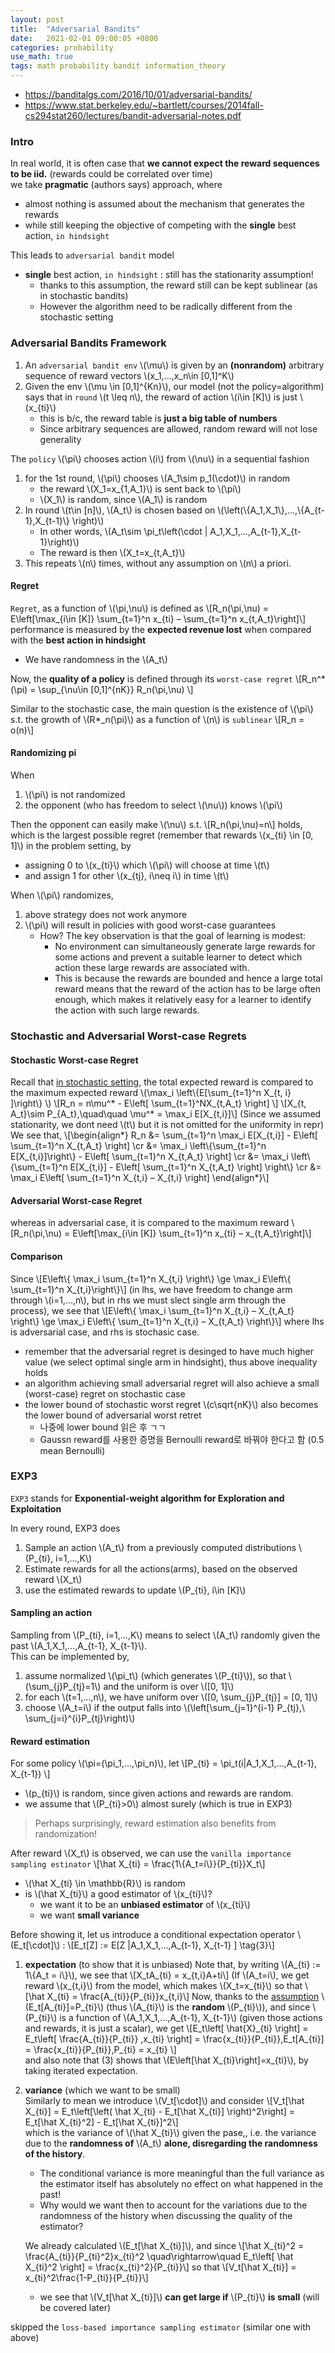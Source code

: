 ```yaml
---
layout: post
title:  "Adversarial Bandits"
date:   2021-02-01 09:00:05 +0800
categories: probability
use_math: true
tags: math probability bandit information_theory
---
```



- <a href="https://banditalgs.com/2016/10/01/adversarial-bandits/" target="_blank">https://banditalgs.com/2016/10/01/adversarial-bandits/</a>  
- <a href="https://www.stat.berkeley.edu/~bartlett/courses/2014fall-cs294stat260/lectures/bandit-adversarial-notes.pdf" target="_blank">https://www.stat.berkeley.edu/~bartlett/courses/2014fall-cs294stat260/lectures/bandit-adversarial-notes.pdf</a>

### Intro

In real world, it is often case that __we cannot expect the reward sequences to be iid.__ (rewards could be correlated over time)  
we take __pragmatic__ (authors says) approach, where 
  - almost nothing is assumed about the mechanism that generates the rewards
  - while still keeping the objective of competing with the __single__ best action, `in hindsight`

This leads to `adversarial bandit` model
- __single__ best action, `in hindsight` : still has the stationarity assumption!
  - thanks to this assumption, the reward still can be kept sublinear (as in stochastic bandits)
  - However the algorithm need to be radically different from the stochastic setting


### Adversarial Bandits Framework

1. An `adversarial bandit env` \\(\mu\\) is given by an __(nonrandom)__ arbitrary sequence of reward vectors \\(x_1,...,x\_n\in [0,1]^K\\)
2. Given the env \\(\mu \in [0,1]^{Kn}\\), our model (not the policy=algorithm) says that in `round` \\(t \leq n\\), the reward of action \\(i\in [K]\\) is just \\(x\_{ti}\\)
   - this is b/c, the reward table is __just a big table of numbers__
   - Since arbitrary sequences are allowed, random reward will not lose generality

The `policy` \\(\pi\\) chooses action \\(i\\) from \\(\nu\\) in a sequential fashion
1. for the 1st round, \\(\pi\\) chooses \\(A\_1\sim p\_1(\cdot)\\) in random
   - the reward \\(X\_1=x_{1,A\_1}\\) is sent back to \\(\pi\\)
   - \\(X\_1\\) is random, since \\(A\_1\\) is random
2. In round \\(t\in [n]\\), \\(A\_t\\) is chosen based on \\(\left(\\{A\_1,X\_1\\},...,\\{A\_{t-1},X\_{t-1}\\} \right)\\)
   - In other words, \\(A\_t\sim \pi\_t\left(\cdot \| A\_1,X\_1,...,A\_{t-1},X\_{t-1}\right)\\)
   - The reward is then \\(X\_t=x\_{t,A\_t}\\)
3. This repeats \\(n\\) times, without any assumption on \\(n\\) a priori.

#### Regret

`Regret`, as a function of \\(\pi,\nu\\) is defined as
\\[R_n(\pi,\nu) = E\left[\max_{i\in [K]} \sum_{t=1}^n x_{ti} – \sum_{t=1}^n x_{t,A_t}\right]\\]
performance is measured by the __expected revenue lost__ when compared with the __best action in hindsight__
- We have randomness in the \\(A\_t\\)

Now, the __quality of a policy__ is defined through its `worst-case regret`
\\[R_n^*(\pi) = \sup_{\nu\in [0,1]^{nK}} R_n(\pi,\nu) \\]

Similar to the stochastic case, the main question is the existence of \\(\pi\\) s.t. the growth of \\(R*\_n(\pi)\\) as a function of \\(n\\) is `sublinear`
\\[R\_n = o(n)\\]


#### Randomizing pi
When
1. \\(\pi\\) is not randomized
2. the opponent (who has freedom to select \\(\nu\\)) knows \\(\pi\\)

Then the opponent can easily make \\(\nu\\) s.t. 
\\[R_n(\pi,\nu)=n\\]
holds, which is the largest possible regret (remember that rewards \\(x\_{ti} \in [0, 1]\\) in the problem setting, by 
- assigning 0 to \\(x\_{ti}\\) which \\(\pi\\) will choose at time \\(t\\)
- and assign 1 for other \\(x\_{tj}, i\neq i\\) in time \\(t\\)

When \\(\pi\\) randomizes, 
1. above strategy does not work anymore
2. \\(\pi\\) will result in policies with good worst-case guarantees
   - How?  The key observation is that the goal of learning is modest:   
      - No environment can simultaneously generate large rewards for some actions and prevent a suitable learner to detect which action these large rewards are associated with.   
      - This is because the rewards are bounded and hence a large total reward means that the reward of the action has to be large often enough, which makes it relatively easy for a learner to identify the action with such large rewards.


### Stochastic and Adversarial Worst-case Regrets

#### Stochastic Worst-case Regret
Recall that <a href="{{site.url}}/probability/2020/12/31/k-armed-bandit.html#def" target="_blank">in stochastic setting,</a> the total expected reward is compared to the maximum expected reward \\(\max\_i \left\\{E[\sum\_{t=1}^n X\_{t, i} ]\right\\} \\) 
\\[R\_n = n\mu^* - E\left[ \sum\_{t=1}^NX\_{t,A\_t} \right] \\]
\\[X\_{t, A\_t}\sim P\_{A\_t},\quad\quad \mu^* = \max\_i E[X\_{t,i}]\\]
(Since we assumed stationarity, we dont need \\(t\\) but it is not omitted for the uniformity in repr)  
We see that,
\\[\begin{align\*} 
R\_n &= \sum\_{t=1}^n \max\_i E[X\_{t,i}] - E\left[ \sum\_{t=1}^n X\_{t,A\_t} \right] \cr
     &=  \max\_i \left\\{\sum\_{t=1}^n E[X\_{t,i}]\right\\} - E\left[ \sum\_{t=1}^n X\_{t,A\_t} \right] \cr
     &=  \max\_i \left\\{\sum\_{t=1}^n E[X\_{t,i}] - E\left[ \sum\_{t=1}^n X\_{t,A\_t} \right] \right\\} \cr
     &= \max_i E\left[ \sum_{t=1}^n X_{t,i} – X_{t,i} \right]
\end{align\*}\\]

#### Adversarial Worst-case Regret

whereas in adversarial case, it is compared to the maximum reward
\\[R_n(\pi,\nu) = E\left[\max_{i\in [K]} \sum_{t=1}^n x_{ti} – x_{t,A_t}\right]\\]


#### Comparison

Since \\[E\left\\{ \max_i \sum_{t=1}^n X_{t,i} \right\\} \ge \max_i E\left\\{ \sum_{t=1}^n X_{t,i}\right\\}\\] (in lhs, we have freedom to change arm through \\(i=1,...,n\\), but in rhs we must slect single arm through the process), we see that
\\[E\left\\{ \max_i \sum_{t=1}^n X_{t,i} – X_{t,A_t} \right\\} \ge \max_i E\left\\{ \sum_{t=1}^n X_{t,i} – X_{t,A_t} \right\\}\\]
where lhs is adversarial case, and rhs is stochasic case.
- remember that the adversarial regret is desinged to have much higher value (we select optimal single arm in hindsight), thus above inequality holds
- an algorithm achieving small adversarial regret will also achieve a small (worst-case) regret on stochastic case
- the lower bound of stochastic worst regret \\(c\sqrt{nK}\\) also becomes the lower bound of adversarial worst retret
   - 나중에 lower bound 읽은 후 ㄱㄱ
   - Gaussn reward를 사용한 증명을 Bernoulli reward로 바꿔야 한다고 함 (0.5 mean Bernoulli)

### EXP3
`EXP3` stands for __Exponential-weight algorithm for Exploration and Exploitation__

In every round, EXP3 does
1. Sample an action \\(A\_t\\) from a previously computed distributions \\(P\_{ti}, i=1,...,K\\)
2. Estimate rewards for all the actions(arms), based on the observed reward \\(X\_t\\)
3. use the estimated rewards to update \\(P\_{ti}\, i\in [K]\\)


<h4 id="sampling_action">Sampling an action </h4>

Sampling from \\(P\_{ti}, i=1,...,K\\) means to select \\(A\_t\\) randomly given the past \\(A\_1,X\_1,...,A\_{t-1}, X\_{t-1}\\).  
This can be implemented by,
1. assume normalized \\(\pi\_t\\) (which generates \\(P\_{ti}\\)), so that \\(\sum\_{j}P\_{tj}=1\\) and the uniform is over \\([0, 1]\\)
2. for each \\(t=1,...,n\\), we have uniform over \\([0, \sum\_{j}P\_{tj}] = [0, 1]\\)
3. choose \\(A\_t=i\\) if the output falls into \\(\left[\sum\_{j=1}^{i-1} P\_{tj},\\ \sum\_{j=i}^{i}P\_{tj}\right)\\)



#### Reward estimation

For some policy \\(\pi=(\pi\_1,...,\pi\_n)\\), let
\\[P\_{ti} = \pi\_t(i\|A\_1,X\_1,...,A\_{t-1}, X\_{t-1}) \\]
- \\(p\_{ti}\\) is random, since given actions and rewards are random.
- we assume that \\(P\_{ti}>0\\) almost surely (which is true in EXP3)

> Perhaps surprisingly, reward estimation also benefits from randomization!

After reward \\(X\_t\\) is observed, we can use the `vanilla importance sampling estinator`
\\[\hat X\_{ti} = \frac{1\\{A\_t=i\\}}{P\_{ti}}X\_t\\]
- \\(\hat X\_{ti} \in \mathbb{R}\\) is random
- is \\(\hat X\_{ti}\\) a good estimator of \\(x\_{ti}\\)?
  - we want it to be an  __unbiased estimator__ of \\(x\_{ti}\\)
  - we want __small variance__

Before showing it, let us introduce a conditional expectation operator \\(E\_t[\cdot]\\) : 
\\[E\_t[Z] := E[Z \|A\_1,X\_1,...,A\_{t-1}, X\_{t-1} ] \tag{3}\\]

1. __expectation__ (to show that it is unbiased)
   Note that, by writing \\(A\_{ti} := 1\\{A\_t = i\\}\\), we see that \\[X\_tA\_{ti} = x\_{t,i}A\+ti\\] (If \\(A\_t=i\\), we get reward \\(x\_{t,i}\\) from the model, which makes \\(X\_t=x\_{ti}\\) so that \\[\hat X\_{ti} =  \frac{A\_{ti}}{P\_{ti}}x\_{t,i}\\]
   Now, thanks to the <a href="#sampling_action" target="_blank">assumption</a> \\(E\_t[A\_{ti}]=P\_{ti}\\) (thus \\(A\_{ti}\\) is the __random__ \\(P\_{ti}\\)), and since \\(P\_{ti}\\) is a function of \\(A\_1,X\_1,...,A\_{t-1}, X\_{t-1}\\) (given those actions and rewards, it is just a scalar), we get
   \\[E_t\left[ \hat{X}_{ti} \right] = E_t\left[ \frac{A\_{ti}}{P\_{ti}} \,x\_{ti} \right] = \frac{x\_{ti}}{P\_{ti}}\,E\_t[A\_{ti}] = \frac{x\_{ti}}{P\_{ti}}\,P\_{ti} = x\_{ti} \\]  
   and also note that (3) shows that \\(E\left[\hat X\_{ti}\right]=x\_{ti}\\), by taking iterated expectation.
2. __variance__ (which we want to be small)  
   Similarly to mean we introduce \\(V\_t[\cdot]\\) and consider
   \\[V\_t[\hat X\_{ti}] = E\_t\left[\left( \hat X\_{ti} - E\_t[\hat X\_{ti}] \right)^2\right] = E\_t[\hat X\_{ti}^2] - E\_t[\hat X\_{ti}]^2\\]  
   which is the variance of \\(\hat X\_{ti}\\) given the pase,, i.e. the variance due to the __randomness of__ \\(A\_t\\) __alone, disregarding the randomness of the history__.  
   - The conditional variance is more meaningful than the full variance as the estimator itself has absolutely no effect on what happened in the past!
   - Why would we want then to account for the variations due to the randomness of the history when discussing the quality of the estimator?

   We already calculated \\(E\_t[\hat X\_{ti}]\\), and since 
   \\[\hat X\_{ti}^2 = \frac{A\_{ti}}{P\_{ti}^2}x\_{ti}^2 \quad\rightarrow\quad E\_t\left[ \hat X\_{ti}^2 \right] = \frac{x\_{ti}^2}{P\_{ti}}\\] so that
   \\[V\_t[\hat X\_{ti}] = x\_{ti}^2\frac{1-P\_{ti}}{P\_{ti}}\\]
   - we see that \\(V\_t[\hat X\_{ti}]\\) __can get large if__ \\(P\_{ti}\\) __is small__ (will be covered later)

skipped the `loss-based importance sampling estimator` (similar one with above)